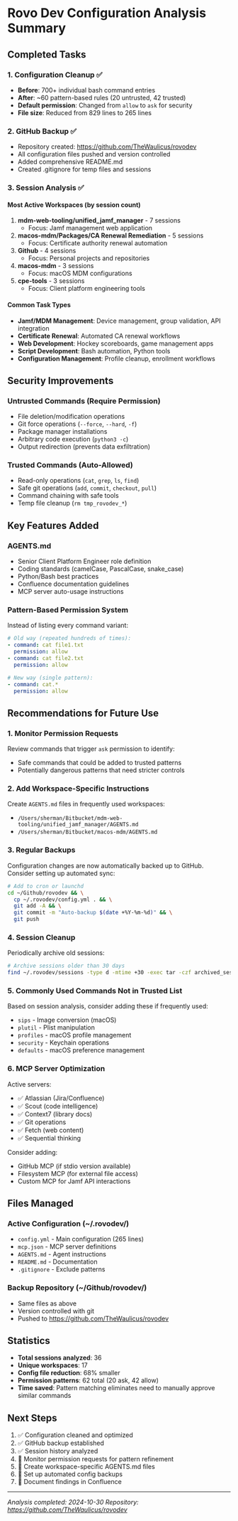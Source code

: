 # Rovo Dev Configuration Analysis Summary

## Completed Tasks

### 1. Configuration Cleanup ✅
- **Before**: 700+ individual bash command entries
- **After**: ~60 pattern-based rules (20 untrusted, 42 trusted)
- **Default permission**: Changed from `allow` to `ask` for security
- **File size**: Reduced from 829 lines to 265 lines

### 2. GitHub Backup ✅
- Repository created: https://github.com/TheWaulicus/rovodev
- All configuration files pushed and version controlled
- Added comprehensive README.md
- Created .gitignore for temp files and sessions

### 3. Session Analysis ✅

#### Most Active Workspaces (by session count)
1. **mdm-web-tooling/unified_jamf_manager** - 7 sessions
   - Focus: Jamf management web application
2. **macos-mdm/Packages/CA Renewal Remediation** - 5 sessions  
   - Focus: Certificate authority renewal automation
3. **Github** - 4 sessions
   - Focus: Personal projects and repositories
4. **macos-mdm** - 3 sessions
   - Focus: macOS MDM configurations
5. **cpe-tools** - 3 sessions
   - Focus: Client platform engineering tools

#### Common Task Types
- **Jamf/MDM Management**: Device management, group validation, API integration
- **Certificate Renewal**: Automated CA renewal workflows
- **Web Development**: Hockey scoreboards, game management apps
- **Script Development**: Bash automation, Python tools
- **Configuration Management**: Profile cleanup, enrollment workflows

## Security Improvements

### Untrusted Commands (Require Permission)
- File deletion/modification operations
- Git force operations (`--force`, `--hard`, `-f`)
- Package manager installations
- Arbitrary code execution (`python3 -c`)
- Output redirection (prevents data exfiltration)

### Trusted Commands (Auto-Allowed)
- Read-only operations (`cat`, `grep`, `ls`, `find`)
- Safe git operations (`add`, `commit`, `checkout`, `pull`)
- Command chaining with safe tools
- Temp file cleanup (`rm tmp_rovodev_*`)

## Key Features Added

### AGENTS.md
- Senior Client Platform Engineer role definition
- Coding standards (camelCase, PascalCase, snake_case)
- Python/Bash best practices
- Confluence documentation guidelines
- MCP server auto-usage instructions

### Pattern-Based Permission System
Instead of listing every command variant:
```yaml
# Old way (repeated hundreds of times):
- command: cat file1.txt
  permission: allow
- command: cat file2.txt
  permission: allow

# New way (single pattern):
- command: cat.*
  permission: allow
```

## Recommendations for Future Use

### 1. Monitor Permission Requests
Review commands that trigger `ask` permission to identify:
- Safe commands that could be added to trusted patterns
- Potentially dangerous patterns that need stricter controls

### 2. Add Workspace-Specific Instructions
Create `AGENTS.md` files in frequently used workspaces:
- `/Users/sherman/Bitbucket/mdm-web-tooling/unified_jamf_manager/AGENTS.md`
- `/Users/sherman/Bitbucket/macos-mdm/AGENTS.md`

### 3. Regular Backups
Configuration changes are now automatically backed up to GitHub.
Consider setting up automated sync:
```bash
# Add to cron or launchd
cd ~/Github/rovodev && \
  cp ~/.rovodev/config.yml . && \
  git add -A && \
  git commit -m "Auto-backup $(date +%Y-%m-%d)" && \
  git push
```

### 4. Session Cleanup
Periodically archive old sessions:
```bash
# Archive sessions older than 30 days
find ~/.rovodev/sessions -type d -mtime +30 -exec tar -czf archived_sessions.tar.gz {} \;
```

### 5. Commonly Used Commands Not in Trusted List
Based on session analysis, consider adding these if frequently used:
- `sips` - Image conversion (macOS)
- `plutil` - Plist manipulation
- `profiles` - macOS profile management
- `security` - Keychain operations
- `defaults` - macOS preference management

### 6. MCP Server Optimization
Active servers:
- ✅ Atlassian (Jira/Confluence)
- ✅ Scout (code intelligence)
- ✅ Context7 (library docs)
- ✅ Git operations
- ✅ Fetch (web content)
- ✅ Sequential thinking

Consider adding:
- GitHub MCP (if stdio version available)
- Filesystem MCP (for external file access)
- Custom MCP for Jamf API interactions

## Files Managed

### Active Configuration (~/.rovodev/)
- `config.yml` - Main configuration (265 lines)
- `mcp.json` - MCP server definitions
- `AGENTS.md` - Agent instructions
- `README.md` - Documentation
- `.gitignore` - Exclude patterns

### Backup Repository (~/Github/rovodev/)
- Same files as above
- Version controlled with git
- Pushed to https://github.com/TheWaulicus/rovodev

## Statistics

- **Total sessions analyzed**: 36
- **Unique workspaces**: 17
- **Config file reduction**: 68% smaller
- **Permission patterns**: 62 total (20 ask, 42 allow)
- **Time saved**: Pattern matching eliminates need to manually approve similar commands

## Next Steps

1. ✅ Configuration cleaned and optimized
2. ✅ GitHub backup established
3. ✅ Session history analyzed
4. 🔲 Monitor permission requests for pattern refinement
5. 🔲 Create workspace-specific AGENTS.md files
6. 🔲 Set up automated config backups
7. 🔲 Document findings in Confluence

---

*Analysis completed: 2024-10-30*
*Repository: https://github.com/TheWaulicus/rovodev*
